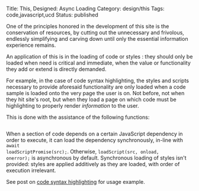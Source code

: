 Title: This, Designed: Async Loading
Category: design/this
Tags: code,javascript,ucd
Status: published

One of the principles honored in the development of this site is the conservation of resources, by cutting out the unnecessary and frivolous, endlessly simplifying and carving down until only the essential information experience remains. 

An application of this is in the loading of code <code id="script" class="html inline"></code> or styles <code id="link" class="html inline"></code>: they should only be loaded when need is critical and immediate, when the value or functionality they add or extend is directly demanded. 

For example, in the case of code syntax highlighting, the styles and scripts necessary to provide aforesaid functionality are only loaded when a code sample is loaded onto the very page the user is on. Not before, not when they hit site's root, but when they load a page on which code must be highlighting to properly render _information_ to the user. 

This is done with the assistance of the following functions: 

<pre><code class="javascript" id="load-script.js"></code></pre>

When a section of code depends on a certain JavaScript dependency in order to execute, it can load the dependency synchronously, in-line with <code id="script" class="javascript inline">await loadScriptPromise(src);</code>. Otherwise, <code id="script" class="javscript inline">loadScript(src, onload, onerror);</code> is asynchronous by default. Synchronous loading of styles isn't provided: styles are applied additively as they are loaded, with order of execution irrelevant.      

See post on [code syntax highlighting](/this-designed-code-syntax-highlighting.html) for usage example.  

<script>

    // html literal broken when written inline - inject as innerText
    document.getElementById("link").innerText = "<link type=\"text/css\" rel=\"stylesheet\">";
    document.getElementById("script").innerText = "<script type=\"text/javascript\"/>";
    
    highlightInlineCode();    
    
    fetchAndHighlightCodeElement(
        {
            elementId: "load-script.js",
            fileUrl: "https://raw.githubusercontent.com/rwev/rwev.gitlab.io/master/content/assets/javascript/load-script.js"
        }
    );
        
</script>


